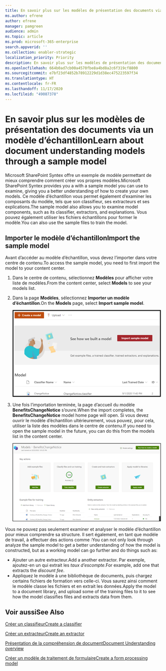 ```yaml
---
title: En savoir plus sur les modèles de présentation des documents via le modèle d’échantillon
ms.author: efrene
author: efrene
manager: pamgreen
audience: admin
ms.topic: article
ms.prod: microsoft-365-enterprise
search.appverid: ''
ms.collection: enabler-strategic
localization_priority: Priority
description: En savoir plus sur les modèles de présentation des documents via le modèle d’échantillon
ms.openlocfilehash: 664b0ad7cb00a4570fbe8a4bd8a2c6f319cf8800
ms.sourcegitcommit: e7bf23df4852b78912229d1d38ec475223597f34
ms.translationtype: HT
ms.contentlocale: fr-FR
ms.lasthandoff: 11/17/2020
ms.locfileid: "49087378"
---
```

# <a name="learn-about-document-understanding-models-through-a-sample-model"></a><span data-ttu-id="86f5d-103">En savoir plus sur les modèles de présentation des documents via un modèle d’échantillon</span><span class="sxs-lookup"><span data-stu-id="86f5d-103">Learn about document understanding models through a sample model</span></span>

<span data-ttu-id="86f5d-104">Microsoft SharePoint Syntex offre un exemple de modèle permettant de mieux comprendre comment créer vos propres modèles.</span><span class="sxs-lookup"><span data-stu-id="86f5d-104">Microsoft SharePoint Syntex provides you a with a sample model you can use to examine, giving you a better understanding of how to create your own models.</span></span> <span data-ttu-id="86f5d-105">Ce modèle d’échantillon vous permet également d’examiner les composants du modèle, tels que son classifieur, ses extracteurs et ses explications.</span><span class="sxs-lookup"><span data-stu-id="86f5d-105">The sample model also allows you to examine model components, such as its classifier, extractors, and explanations.</span></span> <span data-ttu-id="86f5d-106">Vous pouvez également utiliser les fichiers échantillons pour former le modèle.</span><span class="sxs-lookup"><span data-stu-id="86f5d-106">You can also use the sample files to train the model.</span></span>

## <a name="import-the-sample-model"></a><span data-ttu-id="86f5d-107">Importer le modèle d’échantillon</span><span class="sxs-lookup"><span data-stu-id="86f5d-107">Import the sample model</span></span>

<span data-ttu-id="86f5d-108">Avant d’accéder au modèle d’échantillon, vous devez l’importer dans votre centre de contenu.</span><span class="sxs-lookup"><span data-stu-id="86f5d-108">To access the sample model, you need to first import the model to your content center.</span></span>

1. <span data-ttu-id="86f5d-109">Dans le centre de contenu, sélectionnez **Modèles** pour afficher votre liste de modèles.</span><span class="sxs-lookup"><span data-stu-id="86f5d-109">From the content center, select **Models** to see your models list.</span></span></br>
2. <span data-ttu-id="86f5d-110">Dans la page **Modèles**, sélectionnez **Importer un modèle d’échantillon**.</span><span class="sxs-lookup"><span data-stu-id="86f5d-110">On the **Models** page, select **Import sample model**.</span></span></br>

    ![Importer un modèle d’échantillon](../media/content-understanding/import-sample-model.png) </br>

3. <span data-ttu-id="86f5d-112">Une fois l’importation terminée, la page d’accueil du modèle **BenefitsChangeNotice** s’ouvre.</span><span class="sxs-lookup"><span data-stu-id="86f5d-112">When the import completes, the **BenefitsChangeNotice** model home page will open.</span></span> <span data-ttu-id="86f5d-113">Si vous devez ouvrir le modèle d’échantillon ultérieurement, vous pouvez, pour cela, utiliser la liste des modèles dans le centre de contenu.</span><span class="sxs-lookup"><span data-stu-id="86f5d-113">If you need to open the sample model in the future, you can do this from the models list in the content center.</span></span> </br>

     ![Page d'accueil Échantillon](../media/content-understanding/sample-home-page.png)</br>

<span data-ttu-id="86f5d-115">Vous ne pouvez pas seulement examiner et analyser le modèle d’échantillon pour mieux comprendre sa structure. Il sert également, en tant que modèle de travail, à effectuer des actions comme :</span><span class="sxs-lookup"><span data-stu-id="86f5d-115">You can not only look through analyze the sample model to get a better understanding of how the model is constructed, but as a working model can go further and do things such as:</span></span>

- <span data-ttu-id="86f5d-116">Ajouter un autre extracteur.</span><span class="sxs-lookup"><span data-stu-id="86f5d-116">Add a another extractor.</span></span> <span data-ttu-id="86f5d-117">Par exemple, ajoutez-en un qui extrait les *taux d’escompte*.</span><span class="sxs-lookup"><span data-stu-id="86f5d-117">For example, add one that extracts the *discount fee*.</span></span>
- <span data-ttu-id="86f5d-118">Appliquez le modèle à une bibliothèque de documents, puis chargez certains fichiers de formation vers celle-ci. Vous saurez ainsi comment le modèle classe les fichiers et en extrait les données.</span><span class="sxs-lookup"><span data-stu-id="86f5d-118">Apply the model to a document library, and upload some of the training files to it to see how the model classifies files and extracts data from them.</span></span>


## <a name="see-also"></a><span data-ttu-id="86f5d-119">Voir aussi</span><span class="sxs-lookup"><span data-stu-id="86f5d-119">See Also</span></span>
[<span data-ttu-id="86f5d-120">Créer un classifieur</span><span class="sxs-lookup"><span data-stu-id="86f5d-120">Create a classifier</span></span>](create-a-classifier.md)

[<span data-ttu-id="86f5d-121">Créer un extracteur</span><span class="sxs-lookup"><span data-stu-id="86f5d-121">Create an extractor</span></span>](create-an-extractor.md)

[<span data-ttu-id="86f5d-122">Présentation de la compréhension de document</span><span class="sxs-lookup"><span data-stu-id="86f5d-122">Document Understanding overview</span></span>](document-understanding-overview.md)

[<span data-ttu-id="86f5d-123">Créer un modèle de traitement de formulaire</span><span class="sxs-lookup"><span data-stu-id="86f5d-123">Create a form processing model</span></span>](create-a-form-processing-model.md)  
